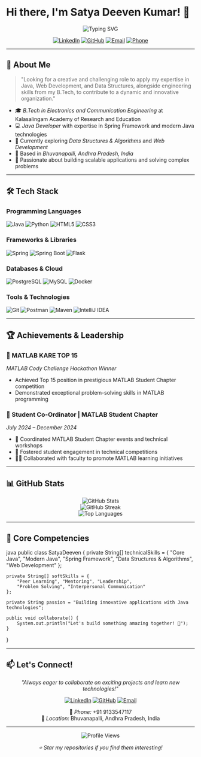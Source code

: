 # Hi there, I'm Satya Deeven Kumar! 👋

<div align="center">
  <img src="https://readme-typing-svg.herokuapp.com?font=Fira+Code&size=30&pause=1000&color=2E9EF7&center=true&vCenter=true&width=600&lines=Java+Developer;Web+Development+Enthusiast;Problem+Solver;ECE+Student" alt="Typing SVG" />
</div>

<div align="center">
  
[![LinkedIn](https://img.shields.io/badge/LinkedIn-0077B5?style=for-the-badge&logo=linkedin&logoColor=white)](https://www.linkedin.com/in/satya-naidu-kosuri-105443252)
[![GitHub](https://img.shields.io/badge/GitHub-100000?style=for-the-badge&logo=github&logoColor=white)](https://github.com/Satyanaidu03)
[![Email](https://img.shields.io/badge/Email-D14836?style=for-the-badge&logo=gmail&logoColor=white)](mailto:kosurisatyanaidu143@gmail.com)
[![Phone](https://img.shields.io/badge/Phone-25D366?style=for-the-badge&logo=whatsapp&logoColor=white)](tel:+919133547117)

</div>

---

## 🚀 About Me

> "Looking for a creative and challenging role to apply my expertise in Java, Web Development, and Data Structures, alongside engineering skills from my B.Tech, to contribute to a dynamic and innovative organization."

- 🎓 *B.Tech in Electronics and Communication Engineering* at Kalasalingam Academy of Research and Education
- 💻 *Java Developer* with expertise in Spring Framework and modern Java technologies
- 🌱 Currently exploring *Data Structures & Algorithms* and *Web Development*
- 📍 Based in *Bhuvanapalli, Andhra Pradesh, India*
- 🎯 Passionate about building scalable applications and solving complex problems

---

## 🛠 Tech Stack

### Programming Languages
![Java](https://img.shields.io/badge/Java-ED8B00?style=for-the-badge&logo=openjdk&logoColor=white)
![Python](https://img.shields.io/badge/Python-3776AB?style=for-the-badge&logo=python&logoColor=white)
![HTML5](https://img.shields.io/badge/HTML5-E34F26?style=for-the-badge&logo=html5&logoColor=white)
![CSS3](https://img.shields.io/badge/CSS3-1572B6?style=for-the-badge&logo=css3&logoColor=white)

### Frameworks & Libraries
![Spring](https://img.shields.io/badge/Spring-6DB33F?style=for-the-badge&logo=spring&logoColor=white)
![Spring Boot](https://img.shields.io/badge/Spring_Boot-F2F4F9?style=for-the-badge&logo=spring-boot)
![Flask](https://img.shields.io/badge/Flask-000000?style=for-the-badge&logo=flask&logoColor=white)

### Databases & Cloud
![PostgreSQL](https://img.shields.io/badge/PostgreSQL-316192?style=for-the-badge&logo=postgresql&logoColor=white)
![MySQL](https://img.shields.io/badge/MySQL-005C84?style=for-the-badge&logo=mysql&logoColor=white)
![Docker](https://img.shields.io/badge/Docker-2496ED?style=for-the-badge&logo=docker&logoColor=white)

### Tools & Technologies
![Git](https://img.shields.io/badge/Git-F05032?style=for-the-badge&logo=git&logoColor=white)
![Postman](https://img.shields.io/badge/Postman-FF6C37?style=for-the-badge&logo=postman&logoColor=white)
![Maven](https://img.shields.io/badge/Apache%20Maven-C71A36?style=for-the-badge&logo=Apache%20Maven&logoColor=white)
![IntelliJ IDEA](https://img.shields.io/badge/IntelliJ_IDEA-000000.svg?style=for-the-badge&logo=intellij-idea&logoColor=white)

---

## 🏆 Achievements & Leadership

### 🥇 MATLAB KARE TOP 15
*MATLAB Cody Challenge Hackathon Winner*
- Achieved Top 15 position in prestigious MATLAB Student Chapter competition
- Demonstrated exceptional problem-solving skills in MATLAB programming

### 👥 Student Co-Ordinator | MATLAB Student Chapter
*July 2024 – December 2024*
- 🎯 Coordinated MATLAB Student Chapter events and technical workshops
- 🤝 Fostered student engagement in technical competitions
- 👨‍🏫 Collaborated with faculty to promote MATLAB learning initiatives

---

## 📊 GitHub Stats

<div align="center">
  <img src="https://github-readme-stats.vercel.app/api?username=Satyanaidu03&show_icons=true&theme=tokyonight&hide_border=true" alt="GitHub Stats" />
</div>

<div align="center">
  <img src="https://github-readme-streak-stats.herokuapp.com/?user=Satyanaidu03&theme=tokyonight&hide_border=true" alt="GitHub Streak" />
</div>

<div align="center">
  <img src="https://github-readme-stats.vercel.app/api/top-langs/?username=Satyanaidu03&layout=compact&theme=tokyonight&hide_border=true" alt="Top Languages" />
</div>

---

## 🎯 Core Competencies

java
public class SatyaDeeven {
    private String[] technicalSkills = {
        "Core Java", "Modern Java", "Spring Framework", 
        "Data Structures & Algorithms", "Web Development"
    };
    
    private String[] softSkills = {
        "Peer Learning", "Mentoring", "Leadership", 
        "Problem Solving", "Interpersonal Communication"
    };
    
    private String passion = "Building innovative applications with Java technologies";
    
    public void collaborate() {
        System.out.println("Let's build something amazing together! 🚀");
    }
}


---

## 📫 Let's Connect!

<div align="center">

*"Always eager to collaborate on exciting projects and learn new technologies!"*

[![LinkedIn](https://img.shields.io/badge/LinkedIn-Connect-0077B5?style=for-the-badge&logo=linkedin&logoColor=white)](https://www.linkedin.com/in/satya-naidu-kosuri-105443252)
[![GitHub](https://img.shields.io/badge/GitHub-Follow-100000?style=for-the-badge&logo=github&logoColor=white)](https://github.com/Satyanaidu03)
[![Email](https://img.shields.io/badge/Email-Contact-D14836?style=for-the-badge&logo=gmail&logoColor=white)](mailto:kosurisatyanaidu143@gmail.com)

📱 *Phone:* +91 9133547117  
📍 *Location:* Bhuvanapalli, Andhra Pradesh, India

</div>

---

<div align="center">
  <img src="https://komarev.com/ghpvc/?username=Satyanaidu03&color=blueviolet&style=flat-square&label=Profile+Views" alt="Profile Views" />
</div>

<div align="center">
  
*⭐ Star my repositories if you find them interesting!*

</div>
